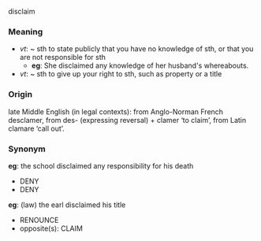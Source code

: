 disclaim
### Meaning
+ _vt_: ~ sth to state publicly that you have no knowledge of sth, or that you are not responsible for sth
	+ __eg__: She disclaimed any knowledge of her husband's whereabouts.
+ _vt_: ~ sth to give up your right to sth, such as property or a title

### Origin

late Middle English (in legal contexts): from Anglo-Norman French desclamer, from des- (expressing reversal) + clamer ‘to claim’, from Latin clamare ‘call out’.

### Synonym

__eg__: the school disclaimed any responsibility for his death

+ DENY
+ DENY

__eg__: (law) the earl disclaimed his title

+ RENOUNCE
+ opposite(s): CLAIM


